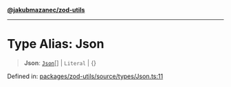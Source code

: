 [**@jakubmazanec/zod-utils**](../README.md)

---

# Type Alias: Json

> **Json**: [`Json`](Json.md)[] \| `Literal` \| \{\}

Defined in:
[packages/zod-utils/source/types/Json.ts:11](https://github.com/jakubmazanec/tools/blob/dcfb3b06be051bf99e23e7e35174b07af0f0fddd/packages/zod-utils/source/types/Json.ts#L11)
